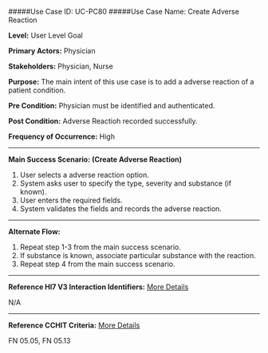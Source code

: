 #####Use Case ID: UC-PC80
#####Use Case Name: Create Adverse Reaction

**Level:**                     User Level Goal

**Primary Actors:**            Physician

**Stakeholders:**              Physician, Nurse

**Purpose:**                   The main intent of this use case is to add a adverse reaction of a patient condition.

**Pre Condition:**             Physician must be identified and authenticated.

**Post Condition:**            Adverse Reactioh recorded successfully.

**Frequency of Occurrence:**   High
__________________________________________________________
**Main Success Scenario: (Create Adverse Reaction)**

1. User selects a adverse reaction option.
2. System asks user to specify the type, severity and substance (if known).
3. User enters the required fields. 
4. System validates the fields and records the adverse reaction.

__________________________________________________________
**Alternate Flow:**

1. Repeat step 1-3  from the main success scenario.
2. If substance is known, associate particular substance with the reaction.
3. Repeat step 4 from the main success scenario.

________________________________________________________________________
**Reference Hl7 V3 Interaction Identifiers:**
[More Details](http://www.hl7.org/implement/standards/product_brief.cfm?product_id=306)

N/A
_______________________________________________________________
**Reference CCHIT Criteria:**
[More Details](https://www.cchit.org/cchit-certified)

FN 05.05, FN 05.13
